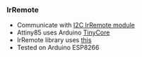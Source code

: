 ### IrRemote

- Communicate with [I2C IrRemote module](https://github.com/l740416/IrRemote-attiny85-i2c)
- Attiny85 uses Arduino [TinyCore](https://github.com/SpenceKonde/ATTinyCore)
- IrRemote library uses [this](https://github.com/l740416/Arduino-IRremote)
- Tested on Arduino ESP8266 
